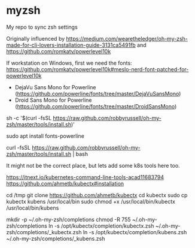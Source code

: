 # myzsh
My repo to sync zsh settings 

Originally influenced by https://medium.com/wearetheledger/oh-my-zsh-made-for-cli-lovers-installation-guide-3131ca5491fb
and https://github.com/romkatv/powerlevel10k

If workstation on Windows, first we need the fonts:
https://github.com/romkatv/powerlevel10k#meslo-nerd-font-patched-for-powerlevel10k
- DejaVu Sans Mono for Powerline (https://github.com/powerline/fonts/tree/master/DejaVuSansMono)
- Droid Sans Mono for Powerline (https://github.com/powerline/fonts/tree/master/DroidSansMono)




sh -c '$(curl -fsSL https://raw.github.com/robbyrussell/oh-my-zsh/master/tools/install.sh)'

sudo apt install fonts-powerline

curl -fsSL https://raw.github.com/robbyrussell/oh-my-zsh/master/tools/install.sh | bash


It might not be the correct place, but lets add some k8s tools here too.

https://itnext.io/kubernetes-command-line-tools-acad11683794
https://github.com/ahmetb/kubectx#installation

cd /tmp
git clone https://github.com/ahmetb/kubectx
cd kubectx
sudo cp kubectx kubens /usr/local/bin
sudo chmod +x /usr/local/bin/kubectx /usr/local/bin/kubens

mkdir -p ~/.oh-my-zsh/completions
chmod -R 755 ~/.oh-my-zsh/completions
ln -s /opt/kubectx/completion/kubectx.zsh ~/.oh-my-zsh/completions/_kubectx.zsh
ln -s /opt/kubectx/completion/kubens.zsh ~/.oh-my-zsh/completions/_kubens.zsh


